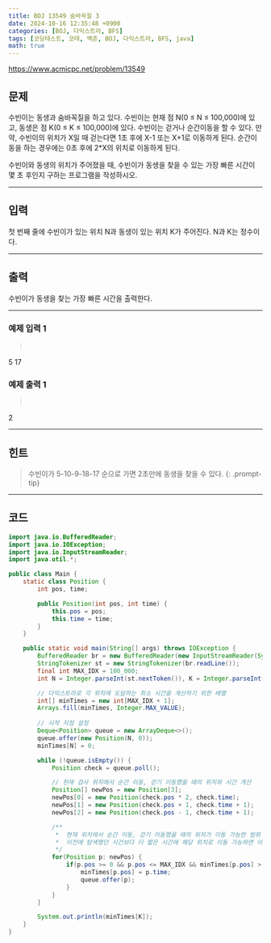 ```yaml
---
title: BOJ 13549 숨바꼭질 3
date: 2024-10-16 12:35:48 +0900
categories: [BOJ, 다익스트라, BFS]
tags: [코딩테스트, 코테, 백준, BOJ, 다익스트라, BFS, java]
math: true
---
```


<https://www.acmicpc.net/problem/13549>

## 문제
수빈이는 동생과 숨바꼭질을 하고 있다. 수빈이는 현재 점 N(0 ≤ N ≤ 100,000)에 있고, 동생은 점 K(0 ≤ K ≤ 100,000)에 있다. 수빈이는 걷거나 순간이동을 할 수 있다. 만약, 수빈이의 위치가 X일 때 걷는다면 1초 후에 X-1 또는 X+1로 이동하게 된다. 순간이동을 하는 경우에는 0초 후에 2*X의 위치로 이동하게 된다.

수빈이와 동생의 위치가 주어졌을 때, 수빈이가 동생을 찾을 수 있는 가장 빠른 시간이 몇 초 후인지 구하는 프로그램을 작성하시오.

---
## 입력
첫 번째 줄에 수빈이가 있는 위치 N과 동생이 있는 위치 K가 주어진다. N과 K는 정수이다.

---
## 출력
수빈이가 동생을 찾는 가장 빠른 시간을 출력한다.

---

### 예제 입력 1
> <pre>
5 17
> </pre>

### 예제 출력 1
> <pre>
2
> </pre>

---
## 힌트
> 수빈이가 5-10-9-18-17 순으로 가면 2초만에 동생을 찾을 수 있다.
{: .prompt-tip}

---
## 코드

```java
import java.io.BufferedReader;
import java.io.IOException;
import java.io.InputStreamReader;
import java.util.*;

public class Main {
    static class Position {
        int pos, time;

        public Position(int pos, int time) {
            this.pos = pos;
            this.time = time;
        }
    }

    public static void main(String[] args) throws IOException {
        BufferedReader br = new BufferedReader(new InputStreamReader(System.in));
        StringTokenizer st = new StringTokenizer(br.readLine());
        final int MAX_IDX = 100_000;
        int N = Integer.parseInt(st.nextToken()), K = Integer.parseInt(st.nextToken());

        // 다익스트라로 각 위치에 도달하는 최소 시간을 계산하기 위한 배열
        int[] minTimes = new int[MAX_IDX + 1];
        Arrays.fill(minTimes, Integer.MAX_VALUE);
        
        // 시작 지점 설정
        Deque<Position> queue = new ArrayDeque<>();
        queue.offer(new Position(N, 0));
        minTimes[N] = 0;

        while (!queue.isEmpty()) {
            Position check = queue.poll();

            // 현재 검사 위치에서 순간 이동, 걷기 이동했을 때의 위치와 시간 계산
            Position[] newPos = new Position[3];
            newPos[0] = new Position(check.pos * 2, check.time);
            newPos[1] = new Position(check.pos + 1, check.time + 1);
            newPos[2] = new Position(check.pos - 1, check.time + 1);

            /**
             *  현재 위치에서 순간 이동, 걷기 이동했을 때의 위치가 이동 가능한 범위 내에 있고
             *  이전에 탐색했던 시간보다 더 짧은 시간에 해당 위치로 이동 가능하면 이동한다.
             */
            for(Position p: newPos) {
                if(p.pos >= 0 && p.pos <= MAX_IDX && minTimes[p.pos] > p.time) {
                    minTimes[p.pos] = p.time;
                    queue.offer(p);
                }
            }
        }

        System.out.println(minTimes[K]);
    }
}
```
